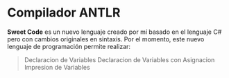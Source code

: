 # Compilador ANTLR
**Sweet Code** es un nuevo lenguaje creado por mí basado en el lenguaje C# pero con cambios originales en sintaxis. Por el momento, este nuevo lenguaje de programación permite realizar:

> Declaracion de Variables
> Declaracion de Variables con Asignacion
> Impresion de Variables
